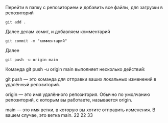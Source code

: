 Перейти в папку с репозиторием и добавить все файлы, для загрузки в репозиторий
```
git add .
```
Далее делам комит, и добавляем комментарий
```
git commit -m "комментарий"
```
Далее
```
git push -u origin main
```
Команда git push -u origin main выполняет несколько действий:  

git push — это команда для отправки ваших локальных изменений в удалённый репозиторий.  

origin — это имя удалённого репозитория. Обычно по умолчанию репозиторий, с которым вы работаете, называется origin. 

main — это имя ветки, в которую вы хотите отправить изменения. В вашем случае, это ветка main.
22
22
33
